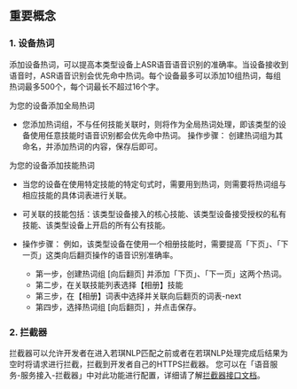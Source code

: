 ##  重要概念
### 1. 设备热词
添加设备热词，可以提高本类型设备上ASR语音语音识别的准确率。当设备接收到语音时，ASR语音识别会优先命中热词。每个设备最多可以添加10组热词，每组热词最多500个，每个词最长不超过16个字。

为您的设备添加全局热词
- 您添加热词组，不与任何技能关联时，则将作为全局热词处理，即该类型的设备使用任意技能时语音识别都会优先命中热词。
操作步骤： 创建热词组为其命名，并添加热词的内容，保存后即可。

为您的设备添加技能热词
- 当您的设备在使用特定技能的特定句式时，需要用到热词，则需要将热词组与相应技能的具体词表进行关联。

- 可关联的技能包括：该类型设备接入的核心技能、该类型设备接受授权的私有技能、该类型设备上开启的所有公有技能。
- 操作步骤： 例如，该类型设备在使用一个相册技能时，需要提高「下页」、「下一页」这类向后翻页操作的语音识别准确率。
    -	第一步，创建热词组 [向后翻页] 并添加「下页」、「下一页」这两个热词。
    -	第二步，在关联技能列表选择【相册】技能
    -	第三步，在【相册】词表中选择并关联向后翻页的词表-next
    -  	第四步，选择热词组 [向后翻页] ，并点击保存。

### 2. 拦截器
拦截器可以允许开发者在进入若琪NLP匹配之前或者在若琪NLP处理完成后结果为空时将请求进行拦截，拦截到开发者自己的HTTPS拦截器。 您可以在「语音服务-服务接入-拦截器」中对此功能进行配置，详细请了解[拦截器接口文档](/3-ApiReference/rokid-interceptor.md)。
